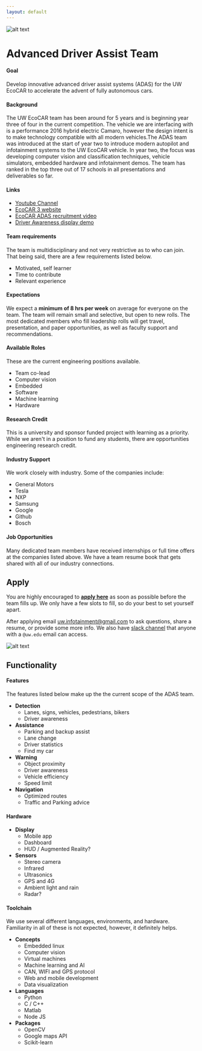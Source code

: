 ```yaml
---
layout: default
---
```


![alt text](https://github.com/jake-g/adas-site/raw/gh-pages/_images/banner.png)

# Advanced Driver Assist Team


#### Goal
Develop innovative advanced driver assist systems (ADAS) for the UW EcoCAR to accelerate the advent of fully autonomous cars.

#### Background
The UW EcoCAR team has been around for 5 years and is beginning year three of four in the current competition. The vehicle we are interfacing with is a performance 2016 hybrid electric Camaro, however the design intent is to make technology compatible with all modern vehicles.The ADAS team was introduced at the start of year two to introduce modern autopilot and infotainment systems to the UW EcoCAR vehicle. In year two, the focus was developing computer vision and classification techniques, vehicle simulators, embedded hardware and infotainment demos. The team has ranked in the top three out of 17 schools in all presentations and deliverables so far.

#### Links
* <a href="https://www.youtube.com/playlist?list=PLWptjpDqazOymOtZTLaiW0OCP8Qe2uAKr" target="_blank"> Youtube Channel</a>
* <a href="http://ecocar3.org/" target="_blank">EcoCAR 3 website</a>
* <a href="https://youtu.be/vmW95YzeKEM" target="_blank">EcoCAR ADAS recruitment video</a>
* <a href="http://uwecocar.github.io/UW-Infotainment/" target="_blank"> Driver Awareness display demo</a>

#### Team requirements
The team is multidisciplinary and not very restrictive as to who can join. That being said, there are a few requirements listed below.

  * Motivated, self learner
  * Time to contribute
  * Relevant experience

#### Expectations
We expect a __minimum of 8 hrs per week__ on average for everyone on the team. The team will remain small and selective, but open to new rolls. The most dedicated members who fill leadership rolls will get travel, presentation, and paper opportunities, as well as faculty support and recommendations.

#### Available Roles
These are the current engineering positions available.

* Team co-lead
* Computer vision
* Embedded
* Software
* Machine learning
* Hardware

#### Research Credit
This is a university and sponsor funded project with learning as a priority. While we aren't in a position to fund any students, there are opportunities engineering research credit.

#### Industry Support
We work closely with industry. Some of the companies include:

* General Motors
* Tesla
* NXP
* Samsung
* Google
* Github
* Bosch

#### Job Opportunities
Many dedicated team members have received internships or full time offers at the companies listed above. We have a team resume book that gets shared with all of our industry connections.

## Apply
You are highly encouraged to __[apply here](https://goo.gl/forms/tYbrCl09F1NvdamY2)__ as soon as possible before the team fills up. We only have a few slots to fill, so do your best to set yourself apart.

After applying email <uw.infotainment@gmail.com> to ask questions, share a resume, or provide some more info. We also have [slack channel](https://uwadas.slack.com) that anyone with a `@uw.edu` email can access.


![alt text](https://github.com/jake-g/adas-site/raw/gh-pages/_images/camaro.jpg)

## Functionality
#### Features
The features listed below make up the the current scope of the ADAS team.

* **Detection**
  * Lanes, signs, vehicles, pedestrians, bikers
  * Driver awareness
* **Assistance**
  * Parking and backup assist
  * Lane change
  * Driver statistics
  * Find my car
* **Warning**
  * Object proximity
  * Driver awareness
  * Vehicle efficiency
  * Speed limit
* **Navigation**
  * Optimized routes
  * Traffic and Parking advice

#### Hardware
* **Display**
  * Mobile app
  * Dashboard
  * HUD / Augmented Reality?
* **Sensors**
  * Stereo camera
  * Infrared
  * Ultrasonics
  * GPS and 4G
  * Ambient light and rain
  * Radar?

#### Toolchain
We use several different languages, environments, and hardware. Familiarity in all of these is not expected, however, it definitely helps.

* **Concepts**
  * Embedded linux
  * Computer vision
  * Virtual machines
  * Machine learning and AI
  * CAN, WIFI and GPS protocol
  * Web and mobile development
  * Data visualization
* **Languages**
  * Python
  * C / C++
  * Matlab
  * Node JS
* **Packages**
  * OpenCV
  * Google maps API
  * Scikit-learn
